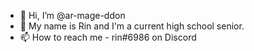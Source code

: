 - 👋 Hi, I’m @ar-mage-ddon
- 👀 My name is Rin and I'm a current high school senior.
- 📫 How to reach me - rin#6986 on Discord

<!---
ar-mage-ddon/ar-mage-ddon is a ✨ special ✨ repository because its `README.md` (this file) appears on your GitHub profile.
You can click the Preview link to take a look at your changes.
--->
